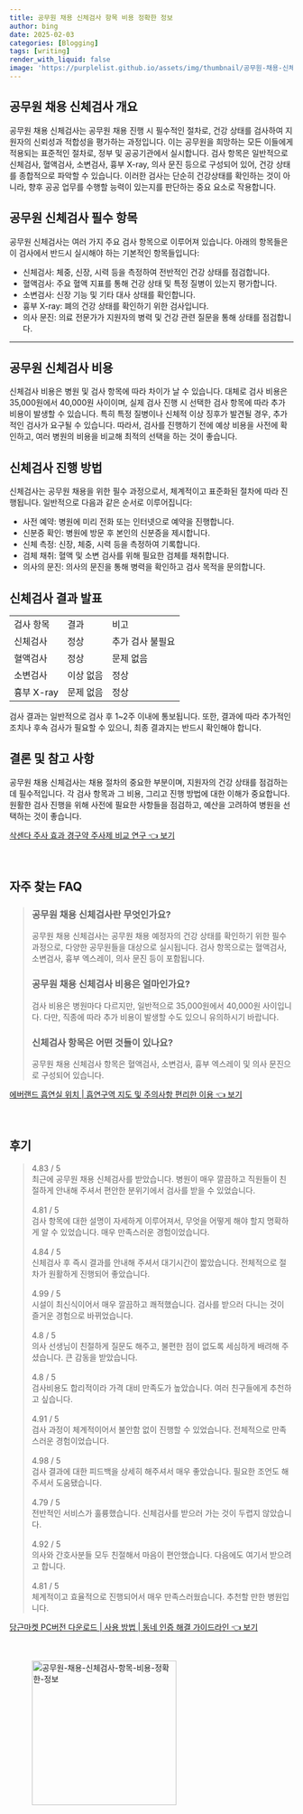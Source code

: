 ```yaml
---
title: 공무원 채용 신체검사 항목 비용 정확한 정보
author: bing
date: 2025-02-03
categories: [Blogging]
tags: [writing]
render_with_liquid: false
image: 'https://purplelist.github.io/assets/img/thumbnail/공무원-채용-신체검사-항목-비용-정확한-정보.webp'
---
```



<h2 id='공무원-채용-신체검사-개요'>공무원 채용 신체검사 개요</h2>

<p>공무원 채용 신체검사는 공무원 채용 진행 시 필수적인 절차로, 건강 상태를 검사하여 지원자의 신뢰성과 적합성을 평가하는 과정입니다. 이는 공무원을 희망하는 모든 이들에게 적용되는 표준적인 절차로, 정부 및 공공기관에서 실시합니다. 검사 항목은 일반적으로 신체검사, 혈액검사, 소변검사, 흉부 X-ray, 의사 문진 등으로 구성되어 있어, 건강 상태를 종합적으로 파악할 수 있습니다. 이러한 검사는 단순히 건강상태를 확인하는 것이 아니라, 향후 공공 업무를 수행할 능력이 있는지를 판단하는 중요 요소로 작용합니다.</p>

<h2 id='공무원-신체검사-필수항목'>공무원 신체검사 필수 항목</h2>

<p>공무원 신체검사는 여러 가지 주요 검사 항목으로 이루어져 있습니다. 아래의 항목들은 이 검사에서 반드시 실시해야 하는 기본적인 항목들입니다:</p>

<ul>
    <li>신체검사: 체중, 신장, 시력 등을 측정하여 전반적인 건강 상태를 점검합니다.</li>
    <li>혈액검사: 주요 혈액 지표를 통해 건강 상태 및 특정 질병이 있는지 평가합니다.</li>
    <li>소변검사: 신장 기능 및 기타 대사 상태를 확인합니다.</li>
    <li>흉부 X-ray: 폐의 건강 상태를 확인하기 위한 검사입니다.</li>
    <li>의사 문진: 의료 전문가가 지원자의 병력 및 건강 관련 질문을 통해 상태를 점검합니다.</li>
</ul>

<hr />

<h2 id='공무원-신체검사-비용'>공무원 신체검사 비용</h2>

<p>신체검사 비용은 병원 및 검사 항목에 따라 차이가 날 수 있습니다. 대체로 검사 비용은 35,000원에서 40,000원 사이이며, 실제 검사 진행 시 선택한 검사 항목에 따라 추가 비용이 발생할 수 있습니다. 특히 특정 질병이나 신체적 이상 징후가 발견될 경우, 추가적인 검사가 요구될 수 있습니다. 따라서, 검사를 진행하기 전에 예상 비용을 사전에 확인하고, 여러 병원의 비용을 비교해 최적의 선택을 하는 것이 좋습니다.</p>

<h2 id='신체검사-진행-방법'>신체검사 진행 방법</h2>

<p>신체검사는 공무원 채용을 위한 필수 과정으로서, 체계적이고 표준화된 절차에 따라 진행됩니다. 일반적으로 다음과 같은 순서로 이루어집니다:</p>

<ul>
    <li>사전 예약: 병원에 미리 전화 또는 인터넷으로 예약을 진행합니다.</li>
    <li>신분증 확인: 병원에 방문 후 본인의 신분증을 제시합니다.</li>
    <li>신체 측정: 신장, 체중, 시력 등을 측정하여 기록합니다.</li>
    <li>검체 채취: 혈액 및 소변 검사를 위해 필요한 검체를 채취합니다.</li>
    <li>의사의 문진: 의사의 문진을 통해 병력을 확인하고 검사 목적을 문의합니다.</li>
</ul>

<h2 id='신체검사-결과-발표'>신체검사 결과 발표</h2>

<table>
    <tr>
        <td>검사 항목</td>
        <td>결과</td>
        <td>비고</td>
    </tr>
    <tr>
        <td>신체검사</td>
        <td>정상</td>
        <td>추가 검사 불필요</td>
    </tr>
    <tr>
        <td>혈액검사</td>
        <td>정상</td>
        <td>문제 없음</td>
    </tr>
    <tr>
        <td>소변검사</td>
        <td>이상 없음</td>
        <td>정상</td>
    </tr>
    <tr>
        <td>흉부 X-ray</td>
        <td>문제 없음</td>
        <td>정상</td>
    </tr>
</table>

<p>검사 결과는 일반적으로 검사 후 1~2주 이내에 통보됩니다. 또한, 결과에 따라 추가적인 조치나 후속 검사가 필요할 수 있으니, 최종 결과지는 반드시 확인해야 합니다.</p>

<h2 id='결론-및-참고사항'>결론 및 참고 사항</h2>

<p>공무원 채용 신체검사는 채용 절차의 중요한 부분이며, 지원자의 건강 상태를 점검하는 데 필수적입니다. 각 검사 항목과 그 비용, 그리고 진행 방법에 대한 이해가 중요합니다. 원활한 검사 진행을 위해 사전에 필요한 사항들을 점검하고, 예산을 고려하여 병원을 선택하는 것이 좋습니다.</p>


<p><a class="click-button" title="삭센다 주사 효과 경구약 주사제 비교 연구" href="https://purplelist.github.io/posts/%EC%82%AD%EC%84%BC%EB%8B%A4-%EC%A3%BC%EC%82%AC-%ED%9A%A8%EA%B3%BC-%EA%B2%BD%EA%B5%AC%EC%95%BD-%EC%A3%BC%EC%82%AC%EC%A0%9C-%EB%B9%84%EA%B5%90-%EC%97%B0%EA%B5%AC/" rel="dofollow">삭센다 주사 효과 경구약 주사제 비교 연구 👈 보기</a></p><br>
<h2 id='자주_찾는_FAQ'>자주 찾는 FAQ</h2>
<div itemscope="" itemtype="https://schema.org/FAQPage"> 
<blockquote> 
<div itemscope="" itemprop="mainEntity" itemtype="https://schema.org/Question"> 
<h3 itemprop="name">공무원 채용 신체검사란 무엇인가요?</h3> 
<div itemscope="" itemprop="acceptedAnswer" itemtype="https://schema.org/Answer"> 
<span itemprop="text"> 
<p>공무원 채용 신체검사는 공무원 채용 예정자의 건강 상태를 확인하기 위한 필수 과정으로, 다양한 공무원들을 대상으로 실시됩니다. 검사 항목으로는 혈액검사, 소변검사, 흉부 엑스레이, 의사 문진 등이 포함됩니다.</p> 
</span> 
</div> 
</div> 

<div itemscope="" itemprop="mainEntity" itemtype="https://schema.org/Question"> 
<h3 itemprop="name">공무원 채용 신체검사 비용은 얼마인가요?</h3> 
<div itemscope="" itemprop="acceptedAnswer" itemtype="https://schema.org/Answer"> 
<span itemprop="text"> 
<p>검사 비용은 병원마다 다르지만, 일반적으로 35,000원에서 40,000원 사이입니다. 다만, 직종에 따라 추가 비용이 발생할 수도 있으니 유의하시기 바랍니다.</p> 
</span> 
</div> 
</div> 

<div itemscope="" itemprop="mainEntity" itemtype="https://schema.org/Question"> 
<h3 itemprop="name">신체검사 항목은 어떤 것들이 있나요?</h3> 
<div itemscope="" itemprop="acceptedAnswer" itemtype="https://schema.org/Answer"> 
<span itemprop="text"> 
<p>공무원 채용 신체검사 항목은 혈액검사, 소변검사, 흉부 엑스레이 및 의사 문진으로 구성되어 있습니다.</p> 
</span> 
</div> 
</div> 
</blockquote> 
</div>
<p><a class="click-button" title="에버랜드 흡연실 위치 | 흡연구역 지도 및 주의사항 편리한 이용" href="https://purplelist.github.io/posts/%EC%97%90%EB%B2%84%EB%9E%9C%EB%93%9C-%ED%9D%A1%EC%97%B0%EC%8B%A4-%EC%9C%84%EC%B9%98-%ED%9D%A1%EC%97%B0%EA%B5%AC%EC%97%AD-%EC%A7%80%EB%8F%84-%EB%B0%8F-%EC%A3%BC%EC%9D%98%EC%82%AC%ED%95%AD-%ED%8E%B8%EB%A6%AC%ED%95%9C-%EC%9D%B4%EC%9A%A9/" rel="dofollow">에버랜드 흡연실 위치 | 흡연구역 지도 및 주의사항 편리한 이용 👈 보기</a></p><br>
<h2 id='후기'>후기</h2>
<div itemscope itemtype="https://schema.org/Product">
  <blockquote>
  <div itemprop="review" itemscope itemtype="https://schema.org/Review">
      <div itemprop="reviewRating" itemscope itemtype="https://schema.org/Rating"> <span itemprop="ratingValue">4.83</span> / <span itemprop="bestRating">5</span> </div>
      <span itemprop="reviewBody">최근에 공무원 채용 신체검사를 받았습니다. 병원이 매우 깔끔하고 직원들이 친절하게 안내해 주셔서 편안한 분위기에서 검사를 받을 수 있었습니다. </span>
  </div>
  <br>
  <div itemprop="review" itemscope itemtype="https://schema.org/Review">
      <div itemprop="reviewRating" itemscope itemtype="https://schema.org/Rating"> <span itemprop="ratingValue">4.81</span> / <span itemprop="bestRating">5</span> </div>
      <span itemprop="reviewBody">검사 항목에 대한 설명이 자세하게 이루어져서, 무엇을 어떻게 해야 할지 명확하게 알 수 있었습니다. 매우 만족스러운 경험이었습니다.</span>
  </div>
  <br>
  <div itemprop="review" itemscope itemtype="https://schema.org/Review">
      <div itemprop="reviewRating" itemscope itemtype="https://schema.org/Rating"> <span itemprop="ratingValue">4.84</span> / <span itemprop="bestRating">5</span> </div>
      <span itemprop="reviewBody">신체검사 후 즉시 결과를 안내해 주셔서 대기시간이 짧았습니다. 전체적으로 절차가 원활하게 진행되어 좋았습니다.</span>
  </div>
  <br>
  <div itemprop="review" itemscope itemtype="https://schema.org/Review">
      <div itemprop="reviewRating" itemscope itemtype="https://schema.org/Rating"> <span itemprop="ratingValue">4.99</span> / <span itemprop="bestRating">5</span> </div>
      <span itemprop="reviewBody">시설이 최신식이어서 매우 깔끔하고 쾌적했습니다. 검사를 받으러 다니는 것이 즐거운 경험으로 바뀌었습니다.</span>
  </div>
  <br>
  <div itemprop="review" itemscope itemtype="https://schema.org/Review">
      <div itemprop="reviewRating" itemscope itemtype="https://schema.org/Rating"> <span itemprop="ratingValue">4.8</span> / <span itemprop="bestRating">5</span> </div>
      <span itemprop="reviewBody">의사 선생님이 친절하게 질문도 해주고, 불편한 점이 없도록 세심하게 배려해 주셨습니다. 큰 감동을 받았습니다.</span>
  </div>
  <br>
  <div itemprop="review" itemscope itemtype="https://schema.org/Review">
      <div itemprop="reviewRating" itemscope itemtype="https://schema.org/Rating"> <span itemprop="ratingValue">4.8</span> / <span itemprop="bestRating">5</span> </div>
      <span itemprop="reviewBody">검사비용도 합리적이라 가격 대비 만족도가 높았습니다. 여러 친구들에게 추천하고 싶습니다.</span>
  </div>
  <br>
  <div itemprop="review" itemscope itemtype="https://schema.org/Review">
      <div itemprop="reviewRating" itemscope itemtype="https://schema.org/Rating"> <span itemprop="ratingValue">4.91</span> / <span itemprop="bestRating">5</span> </div>
      <span itemprop="reviewBody">검사 과정이 체계적이어서 불안함 없이 진행할 수 있었습니다. 전체적으로 만족스러운 경험이었습니다.</span>
  </div>
  <br>
  <div itemprop="review" itemscope itemtype="https://schema.org/Review">
      <div itemprop="reviewRating" itemscope itemtype="https://schema.org/Rating"> <span itemprop="ratingValue">4.98</span> / <span itemprop="bestRating">5</span> </div>
      <span itemprop="reviewBody">검사 결과에 대한 피드백을 상세히 해주셔서 매우 좋았습니다. 필요한 조언도 해주셔서 도움됐습니다.</span>
  </div>
  <br>
  <div itemprop="review" itemscope itemtype="https://schema.org/Review">
      <div itemprop="reviewRating" itemscope itemtype="https://schema.org/Rating"> <span itemprop="ratingValue">4.79</span> / <span itemprop="bestRating">5</span> </div>
      <span itemprop="reviewBody">전반적인 서비스가 훌륭했습니다. 신체검사를 받으러 가는 것이 두렵지 않았습니다.</span>
  </div>
  <br>
  <div itemprop="review" itemscope itemtype="https://schema.org/Review">
      <div itemprop="reviewRating" itemscope itemtype="https://schema.org/Rating"> <span itemprop="ratingValue">4.92</span> / <span itemprop="bestRating">5</span> </div>
      <span itemprop="reviewBody">의사와 간호사분들 모두 친절해서 마음이 편안했습니다. 다음에도 여기서 받으려고 합니다.</span>
  </div>
  <br>
  <div itemprop="review" itemscope itemtype="https://schema.org/Review">
      <div itemprop="reviewRating" itemscope itemtype="https://schema.org/Rating"> <span itemprop="ratingValue">4.81</span> / <span itemprop="bestRating">5</span> </div>
      <span itemprop="reviewBody">체계적이고 효율적으로 진행되어서 매우 만족스러웠습니다. 추천할 만한 병원입니다.</span>
  </div>
  </blockquote>
</div>
<p><a class="click-button" title="당근마켓 PC버전 다운로드 | 사용 방법 | 동네 인증 해결 가이드라인" href="https://purplelist.github.io/posts/%EB%8B%B9%EA%B7%BC%EB%A7%88%EC%BC%93-PC%EB%B2%84%EC%A0%84-%EB%8B%A4%EC%9A%B4%EB%A1%9C%EB%93%9C-%EC%82%AC%EC%9A%A9-%EB%B0%A9%EB%B2%95-%EB%8F%99%EB%84%A4-%EC%9D%B8%EC%A6%9D-%ED%95%B4%EA%B2%B0-%EA%B0%80%EC%9D%B4%EB%93%9C%EB%9D%BC%EC%9D%B8/" rel="dofollow">당근마켓 PC버전 다운로드 | 사용 방법 | 동네 인증 해결 가이드라인 👈 보기</a></p><br>
<figure class="image"><img src="https://purplelist.github.io/assets/img/thumbnail/공무원-채용-신체검사-항목-비용-정확한-정보.webp" alt="공무원-채용-신체검사-항목-비용-정확한-정보" width="256" height="256"></figure>